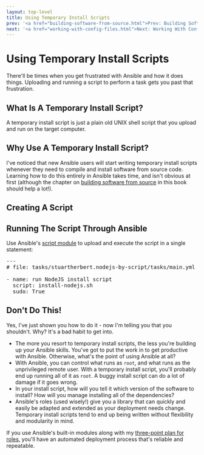 ```yaml
---
layout: top-level
title: Using Temporary Install Scripts
prev: '<a href="building-software-from-source.html">Prev: Building Software From Source</a>'
next: '<a href="working-with-config-files.html">Next: Working With Config Files</a>'
---
```


# Using Temporary Install Scripts

There'll be times when you get frustrated with Ansible and how it does things. Uploading and running a script to perform a task gets you past that frustration.

## What Is A Temporary Install Script?

A temporary install script is just a plain old UNIX shell script that you upload and run on the target computer.

## Why Use A Temporary Install Script?

I've noticed that new Ansible users will start writing temporary install scripts whenever they need to compile and install software from source code.  Learning how to do this entirely in Ansible takes time, and isn't obvious at first (although the chapter on [building software from source](building-software-from-source.html) in this book should help a lot!).

## Creating A Script

## Running The Script Through Ansible

Use Ansible's [script module](http://docs.ansible.com/script_module.html) to upload and execute the script in a single statement:

<pre>
---
# file: tasks/stuartherbert.nodejs-by-script/tasks/main.yml

- name: run NodeJS install script
  script: install-nodejs.sh
  sudo: True
</pre>

## Don't Do This!

Yes, I've just shown you how to do it - now I'm telling you that you shouldn't.  Why?  It's a bad habit to get into.

* The more you resort to temporary install scripts, the less you're building up your Ansible skills. You've got to put the work in to get productive with Ansible.  Otherwise, what's the point of using Ansible at all?
* With Ansible, you can control what runs as `root`, and what runs as the unprivileged remote user.  With a temporary install script, you'll probably end up running all of it as `root`.  A buggy install script can do a lot of damage if it goes wrong.
* In your install script, how will you tell it which version of the software to install?  How will you manage installing all of the dependencies?
* Ansible's roles (used wisely!) give you a library that can quickly and easily be adapted and extended as your deployment needs change.  Temporary install scripts tend to end up being written without flexibility and modularity in mind.

If you use Ansible's built-in modules along with my [three-point plan for roles](planning-a-role.html), you'll have an automated deployment process that's reliable and repeatable.